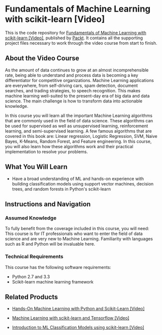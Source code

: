 # Fundamentals of Machine Learning with scikit-learn [Video]
This is the code repository for [Fundamentals of Machine Learning with scikit-learn [Video]](https://www.packtpub.com/big-data-and-business-intelligence/fundamentals-machine-learning-scikit-learn-video?utm_source=github&utm_medium=repository&utm_campaign=9781789134377), published by [Packt](https://www.packtpub.com/?utm_source=github). It contains all the supporting project files necessary to work through the video course from start to finish.
## About the Video Course
As the amount of data continues to grow at an almost incomprehensible rate, being able to understand and process data is becoming a key differentiator for competitive organizations. Machine Learning applications are everywhere, from self-driving cars, spam detection, document searches, and trading strategies, to speech recognition. This makes machine learning well-suited to the present-day era of big data and data science. The main challenge is how to transform data into actionable knowledge.


In this course you will learn all the important Machine Learning algorithms that are commonly used in the field of data science. These algorithms can be used for supervised as well as unsupervised learning, reinforcement learning, and semi-supervised learning. A few famous algorithms that are covered in this book are: Linear regression, Logistic Regression, SVM, Naive Bayes, K-Means, Random Forest, and Feature engineering. In this course, you will also learn how these algorithms work and their practical implementation to resolve your problems.


<H2>What You Will Learn</H2>
<DIV class=book-info-will-learn-text>
<UL>
<LI>Have a broad understanding of ML and hands-on experience with building classification models using support vector machines, decision trees, and random forests in Python's scikit-learn </LI></UL></DIV>

## Instructions and Navigation
### Assumed Knowledge
To fully benefit from the coverage included in this course, you will need:<br/>
This course is for IT professionals who want to enter the field of data science and are very new to Machine Learning. Familiarity with languages such as R and Python will be invaluable here.
### Technical Requirements
This course has the following software requirements:<br/>
<UL>
<LI>Python 2.7 and 3.3<br/>
<LI>Scikit-learn machine learning framework<br/></LI></UL>

## Related Products
* [Hands-On Machine Learning with Python and Scikit-Learn [Video]](https://www.packtpub.com/big-data-and-business-intelligence/hands-machine-learning-python-and-scikit-learn-video?utm_source=github&utm_medium=repository&utm_campaign=9781788991056)

* [Machine Learning with scikit-learn and Tensorflow [Video]](https://www.packtpub.com/big-data-and-business-intelligence/machine-learning-scikit-learn-and-tensorflow-video?utm_source=github&utm_medium=repository&utm_campaign=9781788629928)

* [Introduction to ML Classification Models using scikit-learn [Video]](https://www.packtpub.com/application-development/introduction-ml-classification-models-using-scikit-learn-video?utm_source=github&utm_medium=repository&utm_campaign=9781789345926)

